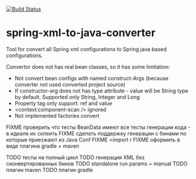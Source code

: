 [![Build Status](https://travis-ci.com/Akvel/spring-xml-to-java-converter.svg?branch=master)](https://travis-ci.com/Akvel/spring-xml-to-java-converter)

# spring-xml-to-java-converter
Tool for convert all Spring xml configurations to Spring java based configurations.


Convertor does not has real bean classes, so it has some limitation:
* Not convert bean configs with named construct-Args (because converter not used converted project source)
* If constructor-arg does not has type attribute - value will be String type by default. Supported only String, Integer and Long
* Property tag only support: ref and value 
* <context:component-scan /> ignored
* Not implemented factories convert 


FIXME проверить что тесты BeanData имеют все тесты генерации кода - в идеале их склеить
FIXME сделать поддержку генерации с бинами по которые приезжают из Java Conf
FIXME <import r
FIXME оформить в виде плагина gradle + maven

TODO тесты на полный цикл
TODO генерация XML без сконвертированных бинов
TODO standalone run params + manual
TODO плагин maven
TODO плагин gradle